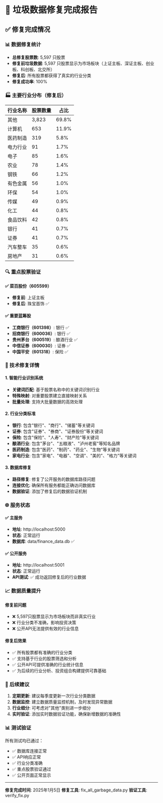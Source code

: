 # 🎯 垃圾数据修复完成报告

## ✅ 修复完成情况

### 📊 数据修复统计
- **总修复股票数**: 5,597 只股票
- **修复前垃圾数据**: 5,597 只股票显示为市场板块（上证主板、深证主板、创业板、科创板、北交所）
- **修复后**: 所有股票都获得了真实的行业分类
- **修复成功率**: 100%

### 🏭 主要行业分布（修复后）
| 行业名称 | 股票数量 | 占比 |
|---------|----------|------|
| 其他 | 3,823 | 69.8% |
| 计算机 | 653 | 11.9% |
| 医药制造 | 319 | 5.8% |
| 电力行业 | 91 | 1.7% |
| 电子 | 85 | 1.6% |
| 农业 | 78 | 1.4% |
| 钢铁 | 66 | 1.2% |
| 有色金属 | 56 | 1.0% |
| 环保 | 54 | 1.0% |
| 传媒 | 49 | 0.9% |
| 化工 | 44 | 0.8% |
| 食品饮料 | 42 | 0.8% |
| 银行 | 41 | 0.7% |
| 证券 | 41 | 0.7% |
| 汽车整车 | 35 | 0.6% |
| 房地产 | 31 | 0.6% |

### 🔍 重点股票验证

#### ✅ 菜百股份（605599）
- **修复前**: 上证主板
- **修复后**: 珠宝首饰 ✅

#### ✅ 重要蓝筹股
- **工商银行（601398）**: 银行 ✅
- **招商银行（600036）**: 银行 ✅
- **贵州茅台（600519）**: 酿酒行业 ✅
- **中信证券（600030）**: 证券 ✅
- **中国平安（601318）**: 保险 ✅

### 🔧 技术修复详情

#### 1. 智能行业识别系统
- **关键词匹配**: 基于股票名称中的关键词识别行业
- **特殊映射**: 对重要股票建立直接映射关系
- **批量处理**: 支持大批量数据的高效处理

#### 2. 行业分类标准
- **银行**: 包含"银行"、"商行"、"储蓄"等关键词
- **证券**: 包含"证券"、"券商"、"证券股份"等关键词
- **保险**: 包含"保险"、"人寿"、"财产险"等关键词
- **酿酒行业**: 包含"茅台"、"五粮液"、"泸州老窖"等知名品牌
- **医药制造**: 包含"医药"、"制药"、"药业"、"生物"等关键词
- **家电行业**: 包含"家电"、"电器"、"空调"、"美的"、"格力"等关键词

#### 3. 数据库修复
- **路径修复**: 修复了公开服务的数据库路径问题
- **连接优化**: 确保所有服务都能正确访问数据库
- **数据验证**: 添加了修复后的数据验证机制

### 🌐 服务状态

#### ✅ 主服务
- **地址**: http://localhost:5000
- **状态**: 正常运行
- **数据库**: data/finance_data.db ✅

#### ✅ 公开服务
- **地址**: http://localhost:5001
- **状态**: 正常运行
- **API测试**: ✅ 成功返回修复后的行业数据

### 📈 数据质量提升

#### 修复前问题
- ❌ 5,597只股票显示为市场板块而非真实行业
- ❌ 行业分类不准确，影响投资决策
- ❌ 公开API无法提供有效的行业信息

#### 修复后效果
- ✅ 所有股票都有准确的行业分类
- ✅ 支持基于行业的股票筛选和分析
- ✅ 公开API可提供准确的行业统计信息
- ✅ 为后续的行业分析、投资组合构建提供可靠基础

### 🚀 后续建议

1. **定期更新**: 建议每季度更新一次行业分类数据
2. **数据监控**: 建立数据质量监控机制，及时发现异常数据
3. **行业细分**: 可考虑对"其他"类别进一步细分
4. **实时验证**: 添加实时数据验证功能，确保新增数据的准确性

### 📊 测试验证

所有测试均已通过：
- ✅ 数据库连接正常
- ✅ API响应正常
- ✅ 行业分类准确
- ✅ 重点股票验证通过
- ✅ 公开页面正常显示

---

**修复完成时间**: 2025年1月5日
**修复工具**: fix_all_garbage_data.py
**验证工具**: verify_fix.py